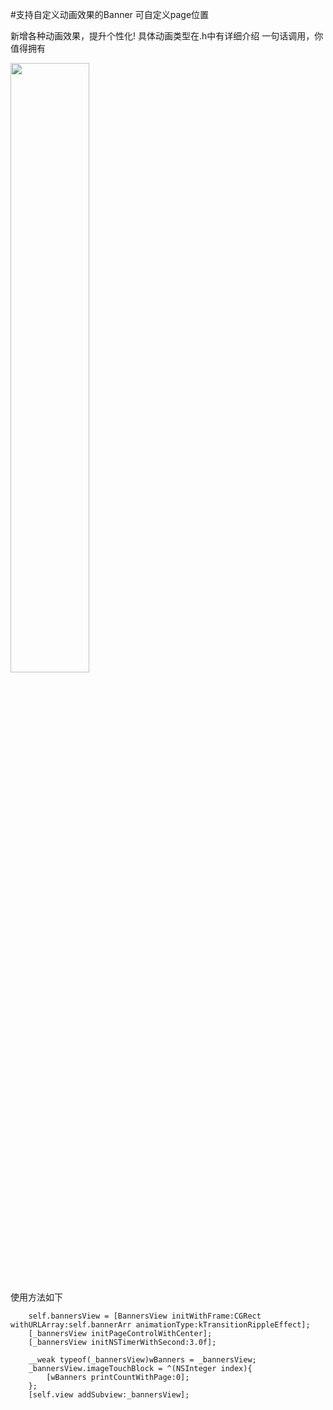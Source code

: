 #支持自定义动画效果的Banner  可自定义page位置

新增各种动画效果，提升个性化! 具体动画类型在.h中有详细介绍
一句话调用，你值得拥有


<img src="http://ww4.sinaimg.cn/large/005Duxwwgw1f4o1n8tjltg30ac05lb2a.gif" width="50%" height="50%">

使用方法如下
        
        self.bannersView = [BannersView initWithFrame:CGRect withURLArray:self.bannerArr animationType:kTransitionRippleEffect];
        [_bannersView initPageControlWithCenter];
        [_bannersView initNSTimerWithSecond:3.0f];
        
        __weak typeof(_bannersView)wBanners = _bannersView;
        _bannersView.imageTouchBlock = ^(NSInteger index){
            [wBanners printCountWithPage:0];
        };
        [self.view addSubview:_bannersView];
